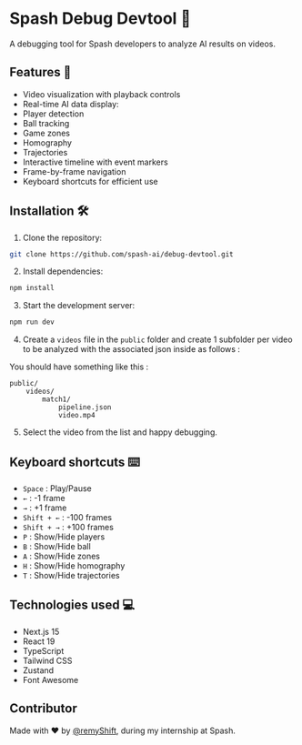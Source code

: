 # Spash Debug Devtool 🎥

A debugging tool for Spash developers to analyze AI results on videos.

## Features 🚀

- Video visualization with playback controls
- Real-time AI data display:
- Player detection
- Ball tracking
- Game zones
- Homography
- Trajectories
- Interactive timeline with event markers
- Frame-by-frame navigation
- Keyboard shortcuts for efficient use

## Installation 🛠️

1. Clone the repository:
```bash
git clone https://github.com/spash-ai/debug-devtool.git
```
2. Install dependencies:
```bash
npm install
```
3. Start the development server:
```bash
npm run dev
```

4. Create a `videos` file in the `public` folder and create 1 subfolder per video to be analyzed with the associated json inside as follows :

You should have something like this :
```
public/
    videos/
        match1/
            pipeline.json
            video.mp4
```

5. Select the video from the list and happy debugging.

## Keyboard shortcuts ⌨️

- `Space` : Play/Pause
- `←` : -1 frame
- `→` : +1 frame
- `Shift + ←` : -100 frames
- `Shift + →` : +100 frames
- `P` : Show/Hide players
- `B` : Show/Hide ball
- `A` : Show/Hide zones
- `H` : Show/Hide homography
- `T` : Show/Hide trajectories

## Technologies used 💻

- Next.js 15
- React 19
- TypeScript
- Tailwind CSS
- Zustand
- Font Awesome

## Contributor

Made with ❤️ by [@remyShift](https://github.com/remyShift), during my internship at Spash.